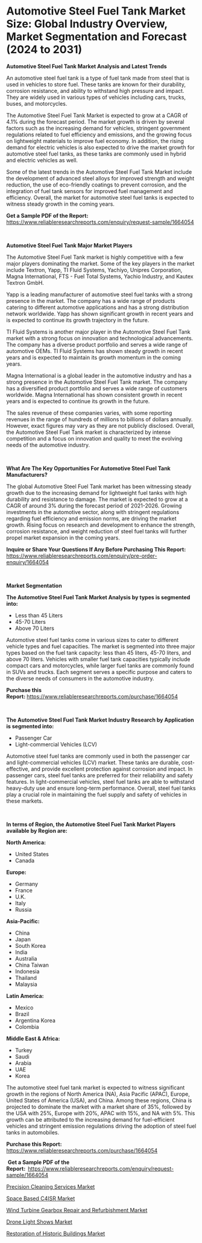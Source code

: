 <p><h1>Automotive Steel Fuel Tank Market Size: Global Industry Overview, Market Segmentation and Forecast (2024 to 2031)</h1></p><p><strong>Automotive Steel Fuel Tank Market Analysis and Latest Trends</strong></p>
<p><p>An automotive steel fuel tank is a type of fuel tank made from steel that is used in vehicles to store fuel. These tanks are known for their durability, corrosion resistance, and ability to withstand high pressure and impact. They are widely used in various types of vehicles including cars, trucks, buses, and motorcycles.</p><p>The Automotive Steel Fuel Tank Market is expected to grow at a CAGR of 4.1% during the forecast period. The market growth is driven by several factors such as the increasing demand for vehicles, stringent government regulations related to fuel efficiency and emissions, and the growing focus on lightweight materials to improve fuel economy. In addition, the rising demand for electric vehicles is also expected to drive the market growth for automotive steel fuel tanks, as these tanks are commonly used in hybrid and electric vehicles as well.</p><p>Some of the latest trends in the Automotive Steel Fuel Tank Market include the development of advanced steel alloys for improved strength and weight reduction, the use of eco-friendly coatings to prevent corrosion, and the integration of fuel tank sensors for improved fuel management and efficiency. Overall, the market for automotive steel fuel tanks is expected to witness steady growth in the coming years.</p></p>
<p><strong>Get a Sample PDF of the Report:&nbsp;</strong> <a href="https://www.reliableresearchreports.com/enquiry/request-sample/1664054">https://www.reliableresearchreports.com/enquiry/request-sample/1664054</a></p>
<p>&nbsp;</p>
<p><strong>Automotive Steel Fuel Tank Major Market Players</strong></p>
<p><p>The Automotive Steel Fuel Tank market is highly competitive with a few major players dominating the market. Some of the key players in the market include Textron, Yapp, TI Fluid Systems, Yachiyo, Unipres Corporation, Magna International, FTS - Fuel Total Systems, Yachio Industry, and Kautex Textron GmbH.</p><p>Yapp is a leading manufacturer of automotive steel fuel tanks with a strong presence in the market. The company has a wide range of products catering to different automotive applications and has a strong distribution network worldwide. Yapp has shown significant growth in recent years and is expected to continue its growth trajectory in the future.</p><p>TI Fluid Systems is another major player in the Automotive Steel Fuel Tank market with a strong focus on innovation and technological advancements. The company has a diverse product portfolio and serves a wide range of automotive OEMs. TI Fluid Systems has shown steady growth in recent years and is expected to maintain its growth momentum in the coming years.</p><p>Magna International is a global leader in the automotive industry and has a strong presence in the Automotive Steel Fuel Tank market. The company has a diversified product portfolio and serves a wide range of customers worldwide. Magna International has shown consistent growth in recent years and is expected to continue its growth in the future.</p><p>The sales revenue of these companies varies, with some reporting revenues in the range of hundreds of millions to billions of dollars annually. However, exact figures may vary as they are not publicly disclosed. Overall, the Automotive Steel Fuel Tank market is characterized by intense competition and a focus on innovation and quality to meet the evolving needs of the automotive industry.</p></p>
<p>&nbsp;</p>
<p><strong>What Are The Key Opportunities For Automotive Steel Fuel Tank Manufacturers?</strong></p>
<p><p>The global Automotive Steel Fuel Tank market has been witnessing steady growth due to the increasing demand for lightweight fuel tanks with high durability and resistance to damage. The market is expected to grow at a CAGR of around 3% during the forecast period of 2021-2026. Growing investments in the automotive sector, along with stringent regulations regarding fuel efficiency and emission norms, are driving the market growth. Rising focus on research and development to enhance the strength, corrosion resistance, and weight reduction of steel fuel tanks will further propel market expansion in the coming years.</p></p>
<p><strong>Inquire or Share Your Questions If Any Before Purchasing This Report:</strong> <a href="https://www.reliableresearchreports.com/enquiry/pre-order-enquiry/1664054">https://www.reliableresearchreports.com/enquiry/pre-order-enquiry/1664054</a></p>
<p>&nbsp;</p>
<p><strong>Market Segmentation</strong></p>
<p><strong>The Automotive Steel Fuel Tank Market Analysis by types is segmented into:</strong></p>
<p><ul><li>Less than 45 Liters</li><li>45-70 Liters</li><li>Above 70 Liters</li></ul></p>
<p><p>Automotive steel fuel tanks come in various sizes to cater to different vehicle types and fuel capacities. The market is segmented into three major types based on the fuel tank capacity: less than 45 liters, 45-70 liters, and above 70 liters. Vehicles with smaller fuel tank capacities typically include compact cars and motorcycles, while larger fuel tanks are commonly found in SUVs and trucks. Each segment serves a specific purpose and caters to the diverse needs of consumers in the automotive industry.</p></p>
<p><strong>Purchase this Report:&nbsp;</strong><a href="https://www.reliableresearchreports.com/purchase/1664054">https://www.reliableresearchreports.com/purchase/1664054</a></p>
<p>&nbsp;</p>
<p><strong>The Automotive Steel Fuel Tank Market Industry Research by Application is segmented into:</strong></p>
<p><ul><li>Passenger Car</li><li>Light-commercial Vehicles (LCV)</li></ul></p>
<p><p>Automotive steel fuel tanks are commonly used in both the passenger car and light-commercial vehicles (LCV) market. These tanks are durable, cost-effective, and provide excellent protection against corrosion and impact. In passenger cars, steel fuel tanks are preferred for their reliability and safety features. In light-commercial vehicles, steel fuel tanks are able to withstand heavy-duty use and ensure long-term performance. Overall, steel fuel tanks play a crucial role in maintaining the fuel supply and safety of vehicles in these markets.</p></p>
<p>&nbsp;</p>
<p><strong>In terms of Region, the Automotive Steel Fuel Tank Market Players available by Region are:</strong></p>
<p>
    <p> <strong> North America: </strong>
        <ul>
            <li>United States</li>
            <li>Canada</li>
        </ul>
        </p> 
    <p> <strong> Europe: </strong>
        <ul>
            <li>Germany</li>
            <li>France</li>
            <li>U.K.</li>
            <li>Italy</li>
            <li>Russia</li>
        </ul>
        </p> 
    <p> <strong> Asia-Pacific: </strong>
        <ul>
            <li>China</li>
            <li>Japan</li>
            <li>South Korea</li>
            <li>India</li>
            <li>Australia</li>
            <li>China Taiwan</li>
            <li>Indonesia</li>
            <li>Thailand</li>
            <li>Malaysia</li>
        </ul>
        </p> 
    <p> <strong> Latin America: </strong>
        <ul>
            <li>Mexico</li>
            <li>Brazil</li>
            <li>Argentina Korea</li>
            <li>Colombia</li>
        </ul>
        </p> 
    <p> <strong> Middle East & Africa: </strong>
        <ul>
            <li>Turkey</li>
            <li>Saudi</li>
            <li>Arabia</li>
            <li>UAE</li>
            <li>Korea</li>
        </ul>
    </p>
    </p>
<p><p>The automotive steel fuel tank market is expected to witness significant growth in the regions of North America (NA), Asia Pacific (APAC), Europe, United States of America (USA), and China. Among these regions, China is projected to dominate the market with a market share of 35%, followed by the USA with 25%, Europe with 20%, APAC with 15%, and NA with 5%. This growth can be attributed to the increasing demand for fuel-efficient vehicles and stringent emission regulations driving the adoption of steel fuel tanks in automobiles.</p></p>
<p><strong>Purchase this Report: </strong><a href="https://www.reliableresearchreports.com/purchase/1664054">https://www.reliableresearchreports.com/purchase/1664054</a></p>
<p>&nbsp;<strong>Get a Sample PDF of the Report:&nbsp;&nbsp;</strong><a href="https://www.reliableresearchreports.com/enquiry/request-sample/1664054">https://www.reliableresearchreports.com/enquiry/request-sample/1664054</a></p>
<p><strong></strong></p>
<p><p><a href="https://medium.com/p/38df8111f37e/edit">Precision Cleaning Services Market</a></p><p><a href="https://medium.com/p/9952440410ab/edit">Space Based C4ISR Market</a></p><p><a href="https://medium.com/p/10ef3b1e6705/edit">Wind Turbine Gearbox Repair and Refurbishment Market</a></p><p><a href="https://medium.com/p/960f3a9ca1e7/edit">Drone Light Shows Market</a></p><p><a href="https://medium.com/p/d0305903d60b/edit">Restoration of Historic Buildings Market</a></p></p>